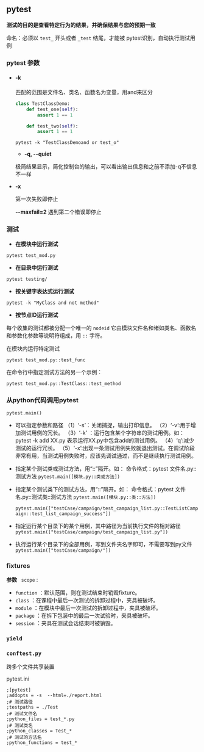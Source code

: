 ## pytest

 

**测试的目的是查看特定行为的结果，并确保结果与您的预期一致** 



命名：必须以 `test_` 开头或者 `_test` 结尾，才能被 pytest识别，自动执行测试用例





### pytest 参数

- #### -k

  匹配的范围是文件名、类名、函数名为变量，用and来区分 

  ```python
  class TestClassDemo:
      def test_one(self):
          assert 1 == 1
  
      def test_two(self):
          assert 1 == 1
  ```

   `` pytest -k "TestClassDemoand or test_o" ``

  

  -  **-q, --quiet**

   极简结果显示，简化控制台的输出，可以看出输出信息和之前不添加-q不信息不一样

- **-x**

  第一次失败即停止

  **--maxfail=2**  遇到第二个错误即停止

  

  

  

### 测试

-  **在模块中运行测试** 

  `pytest test_mod.py`

-  **在目录中运行测试** 

  `pytest testing/`

-  **按关键字表达式运行测试** 

  `pytest -k "MyClass and not method"`

-  **按节点ID运行测试** 

  每个收集的测试都被分配一个唯一的 `nodeid` 它由模块文件名和诸如类名、函数名和参数化参数等说明符组成，用 `::` 字符。 

   在模块内运行特定测试 

  `pytest test_mod.py::test_func`

   在命令行中指定测试方法的另一个示例： 

  `pytest test_mod.py::TestClass::test_method`

### 从python代码调用pytest

`pytest.main()`

- 可以指定参数和路径
  （1）‘-s’：关闭捕捉，输出打印信息。
  （2）‘-v’:用于增加测试用例的冗长。
  （3）‘-k’ ：运行包含某个字符串的测试用例。如：pytest -k add XX.py 表示运行XX.py中包含add的测试用例。
  （4）‘q’:减少测试的运行冗长。
  （5）‘-x’:出现一条测试用例失败就退出测试。在调试阶段非常有用，当测试用例失败时，应该先调试通过，而不是继续执行测试用例。

- 指定某个测试类或测试方法，用“::”隔开。如：
  命令格式：pytest 文件名.py::测试方法
  `pytest.main([模块.py::类或方法])`

- 指定某个测试类下的测试方法，用“::”隔开。如：
  命令格式：pytest 文件名.py::测试类::测试方法
  `pytest.main([模块.py::类::方法])`

  `pytest.main(["testCase/campaign/test_campaign_list.py::TestListCampaign::test_list_campaign_success"])`

- 指定运行某个目录下的某个用例，其中路径为当前执行文件的相对路径
  `pytest.main(["testCase/campaign/test_campaign_list.py"])`

- 执行运行某个目录下的全部用例，写到文件夹名字即可，不需要写到py文件
      `pytest.main(["testCase/campaign/"])`



### fixtures

**参数**
` scope` :  

- `function` ：默认范围，则在测试结束时销毁fixture。
- `class` ：在课程中最后一次测试的拆卸过程中，夹具被破坏。
- `module` ：在模块中最后一次测试的拆卸过程中，夹具被破坏。
- `package` ：在拆下包装中的最后一次试验时，夹具被破坏。
- `session` ：夹具在测试会话结束时被销毁。



### `yield` 



### `conftest.py` 

跨多个文件共享装置


pytest.ini
```
;[pytest]
;addopts = -s  --html=./report.html
;# 测试路径
;testpaths = ./Test
;# 测试文件名
;python_files = test_*.py
;# 测试类名
;python_classes = Test_*
;# 测试的方法名
;python_functions = test_*